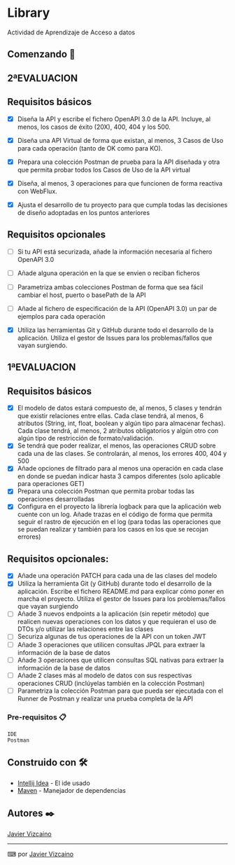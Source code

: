 # Library

Actividad de Aprendizaje de Acceso a datos

## Comenzando 🚀

## 2ªEVALUACION

## Requisitos básicos

- [x] Diseña la API y escribe el fichero OpenAPI 3.0 de la API. Incluye, al menos, los casos de éxito (20X), 400, 404 y los 500.
- [x] Diseña una API Virtual de forma que existan, al menos, 3 Casos de Uso para cada operación (tanto de OK como para KO).
- [x] Prepara una colección Postman de prueba para la API diseñada y otra que permita probar todos los Casos de Uso de la API virtual
- [x] Diseña, al menos, 3 operaciones para que funcionen de forma reactiva con WebFlux.
- [x] Ajusta el desarrollo de tu proyecto para que cumpla todas las decisiones de diseño adoptadas en los puntos anteriores


## Requisitos opcionales
- [ ] Si tu API está securizada, añade la información necesaria al fichero OpenAPI 3.0
- [ ] Añade alguna operación en la que se envien o reciban ficheros
- [ ] Parametriza ambas colecciones Postman de forma que sea fácil cambiar el host, puerto o basePath de la API
- [ ] Añade al fichero de especificación de la API (OpenAPI 3.0) un par de ejemplos para cada operación
- [X] Utiliza las herramientas Git y GitHub durante todo el desarrollo de la aplicación. Utiliza el gestor de Issues para los problemas/fallos que vayan surgiendo.


## 1ªEVALUACION

## Requisitos básicos
- [x] El modelo de datos estará compuesto de, al menos, 5 clases y tendrán que existir relaciones entre ellas. Cada clase tendrá, al menos, 6 atributos (String, int, float, boolean y algún tipo para almacenar fechas). Cada clase tendrá, al menos, 2 atributos obligatorios y algún otro con algún tipo de restricción de formato/validación.
- [x] Se tendrá que poder realizar, el menos, las operaciones CRUD sobre cada una de las clases. Se controlarán, al menos, los errores 400, 404 y 500
- [x] Añade opciones de filtrado para al menos una operación en cada clase en donde se puedan indicar hasta 3 campos diferentes (solo aplicable para operaciones GET)
- [x] Prepara una colección Postman que permita probar todas las operaciones desarrolladas
- [x] Configura en el proyecto la librería logback para que la aplicación web cuente con un log. Añade trazas en el código de forma que permita seguir el rastro de ejecución en el log (para todas las operaciones que se puedan realizar y también para los casos en los que se recojan errores)

## Requisitos opcionales:
- [x] Añade una operación PATCH para cada una de las clases del modelo
- [x] Utiliza la herramienta Git (y GitHub) durante todo el desarrollo de la aplicación. Escribe el fichero README.md para explicar cómo poner en marcha el proyecto. Utiliza el gestor de Issues para los problemas/fallos que vayan surgiendo
- [ ] Añade 3 nuevos endpoints a la aplicación (sin repetir método) que realicen nuevas operaciones con los datos y que requieran el uso de DTOs y/o utilizar las relaciones entre las clases
- [ ] Securiza algunas de tus operaciones de la API con un token JWT
- [ ] Añade 3 operaciones que utilicen consultas JPQL para extraer la información de la base de datos
- [ ] Añade 3 operaciones que utilicen consultas SQL nativas para extraer la información de la base de datos
- [ ] Añade 2 clases más al modelo de datos con sus respectivas operaciones CRUD (inclúyelas también en la colección Postman)
- [ ] Parametriza la colección Postman para que pueda ser ejecutada con el Runner de Postman y realizar una prueba completa de la API
### Pre-requisitos 📋


```
IDE
Postman
```

## Construido con 🛠️


* [Intellij Idea](https://www.jetbrains.com/idea/) - El ide usado
* [Maven](https://maven.apache.org/) - Manejador de dependencias

## Autores ✒️

[Javier Vizcaino](https://github.com/Javivzk)

---
⌨ por [Javier Vizcaino](https://github.com/Javivzk) 